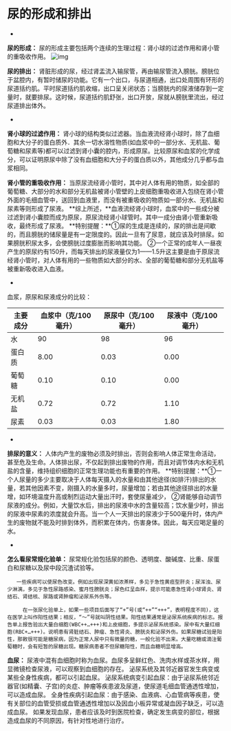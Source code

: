 # 尿的形成和排出

- 

  **尿的形成：**
  尿的形成主要包括两个连续的生理过程：肾小球的过滤作用和肾小管的重吸收作用。
  ![img](http://pic1.mofangge.com/upload/papers/09/20130802/2013080210003153229865.png)

  **尿的排出：**
       肾脏形成的尿，经过肾盂流入输尿管，再由输尿管流入膀胱。膀胱位于盆腔内，有暂时储尿的功能。它有一个出口，与尿道相通，出口处周围有环形的尿道括约肌。平时尿道括约肌收缩，出口呈关闭状态；当膀胱内的尿液储存到一定量时，就要排尿。这时候，尿道括约肌舒张，出口开放，尿就从膀胱里流出，经过尿道排出体外。

- 

  **肾小球的过滤作用：**      肾小球的结构类似过滤器。当血液流经肾小球时，除了血细胞和大分子的蛋白质外．其余一切水溶性物质(如血浆中的一部分水、无机盐、葡萄糖和尿素等)都可以过滤到肾小囊的腔内，形成原尿。比较原尿和血浆的化学成分，可以证明原尿中除了没有血细胞和大分子的蛋白质以外，其他成分几乎都与血浆相同。

  **肾小管的重吸收作用：**     当原尿流经肾小管时，其中对人体有用的物质，如全部的葡萄糖、大部分的水和部分无机盐被肾小管壁的上皮细胞重吸收进入包绕在肾小管外面的毛细血管中，送回到血液里，而没有被重吸收的物质如一部分水、无机盐和尿素等则形成了尿液。
  **综上所述，**血液流经肾小球时，血浆中的一些成分被过滤到肾小囊腔而成为原尿，原尿流经肾小球管时。其中一成分由肾小管重新吸收，最终形成了尿液。
  **特别提醒：**①尿的生成是连续的，尿的排出是间歇的，而且膀胱的储尿量是有一定限度的。因此一旦有了尿意，就应该及时排尿。如果膀胱积尿太多，会使膀胱过度膨胀而影响其功能。   ②一个正常的成年人一昼夜产生的原尿约有150升，而每天排出的尿液量仅为1——1.5升这主要是由于原尿流经肾小管时，对人体有用的一些物质如大部分的水、全部的葡萄糖和部分无机盐等被重新吸收进入血液。

- 

  血浆，原尿和尿液成分的比较：

  | 主要成分 | 血浆中（克/100毫升） | 原尿中（克/100毫升） | 尿液中（克/100毫升） |
  | -------- | -------------------- | -------------------- | -------------------- |
  | 水       | 90                   | 98                   | 96                   |
  | 蛋白质   | 8.00                 | 0.03                 | 0.00                 |
  | 葡萄糖   | 0.10                 | 0.10                 | 0.00                 |
  | 无机盐   | 0.72                 | 0.72                 | 1.10                 |
  | 尿素     | 0.03                 | 0.03                 | 1.80                 |

- 

  **排尿的意义：**   人体内产生的废物必须及时排出，否则会影响人体正常生命活动，甚至危及生命。人体排出尿，不仅起到排出废物的作用，而且对调节体内水和无机盐的含量，维持组织细胞的正常生理功能也有重要的作用。
  **特别提醒：**①一个人尿量的多少主要取决于人体每天摄入的水量和由其他途径(如排汗)排出的水量，若其他因素不变，刚摄入的水量多时，尿量增加；若由其他途径排出的水量增，如环境温度升高或制烈运动大量出汗时，套使尿量减少， 
  ②肾能够自动调节尿液的成分。例如，大量饮水后，排出的尿液中水的含量较高；饮水量少时，排出的尿液中尿素的浓度就会升高。当一个人一天排出的尿液少于500毫升时，体内产生的废物就不能及时排到体外，而积累在体内，伤害身体。因此，每天应喝足量的水。

- 

  **怎么看尿常规化验单：**  尿常规化验包括尿的颜色、透明度、酸碱度、比重、尿蛋白和尿糖以及尿中段沉渣试验等。
  
       一些疾病可以使尿色改变。例如出现尿深黄如浓茶样，多见于急性黄疸型肝炎；尿浑浊、尿少淋漓，多见于急性尿路感染、蜜月性膀胱炎；尿色红呈血样，提示可能患急性肾小球肾炎、肾结石、肾结核、尿路或肾肿瘤和泌尿系外伤等。
      
         在一张尿化验单上，如果一些项目后面写了“+”号(或“++”“+++”，表明程度不同)，这在医学上叫作阳性结果；相反，“～”号就叫阴性结果。阳性结果通常是泌尿系统疾病的标志。报告单上报告验出大量白细胞(WBC++…+++)和上皮细胞，多提示泌尿系统感染。尿中有大量红细胞(RBC+…+++)。说明患有肾脏结石、肿瘤、急性肾炎、膀胱炎和泌尿外伤。如果尿糖试验是阳性，那敕很可能是糖尿病，因为正常人尿中只有微量的糖，一般化验不出来。大量吃糖或滴注葡萄糖时，会有短暂的尿糖出现。糖尿病患者不但尿糖阳性，而且血糖明显增高。

  **血尿：**
      尿液中混有血细胞时称为血尿。血尿多呈鲜红色、洗肉水样或茶水样，用显微镜检查尿液，可以观察到血细胞的存在。
      泌尿系统及其邻近器官发生病变或某些全身性疾病，都可以引起血尿。
      泌尿系统病变引起血尿：由于泌尿系统邻近器官(如精囊、子宫)的炎症、肿瘤等疾患波及尿道，使尿道毛细血管通透性增加，可以造成血尿。
      全身性疾病引起血尿：由于感染、血液病、心血管病等疾患，使有关部位的血管受损或血管通透性增加以及因血小板异常或凝血因子缺乏，可以造成血尿。
      如果发现血尿，患者应该及时到医院检查，确定发生病变的部位，根据造成血尿的不同原因，有针对性地进行治疗。